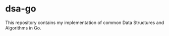 # dsa-go
This repository contains my implementation of common Data Structures and Algorithms in Go.

